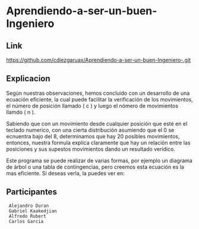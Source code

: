 # Aprendiendo-a-ser-un-buen-Ingeniero
## Link 
https://github.com/cdiezgaruax/Aprendiendo-a-ser-un-buen-Ingeniero-.git
## Explicacion
Según nuestras observaciones, hemos concluido con un desarrollo de una ecuación eficiente, la cual puede facilitar la verificación de los movimientos, el número de posición llamado ( c ) y luego el nómero de movimientos llamdo ( n ).

Sabiendo que con un movimiento desde cualquier posición que esté en el teclado numerico, con una cierta distribución asumiendo que el 0 se ecnuentra bajo del 8, determinamos que hay 20 posibles movimientos, entonces, nuestra formula explica claramente que hay un relación entre las posiciones y sus supestos movimientos dando un resultado verídico.

Este programa se puede realizar de varias formas, por ejemplo un diagrama de árbol o una tabla de contingencias, pero creemos esta ecuación es la mas eficiente. Si deseas verla, la puedes ver en: 

## Participantes
     Alejandro Duran
     Gabriel Kaakedjian
     Alfredo Rubert
     Carlos Garcia
